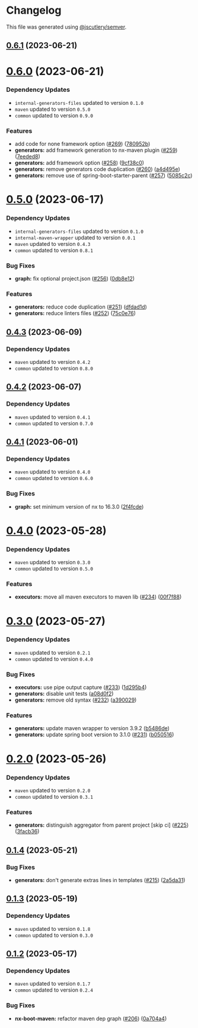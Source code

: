 # Changelog

This file was generated using [@jscutlery/semver](https://github.com/jscutlery/semver).

## [0.6.1](https://github.com/khalilou88/jnxplus/compare/nx-maven-0.6.0...nx-maven-0.6.1) (2023-06-21)



# [0.6.0](https://github.com/khalilou88/jnxplus/compare/nx-maven-0.5.0...nx-maven-0.6.0) (2023-06-21)

### Dependency Updates

* `internal-generators-files` updated to version `0.1.0`
* `maven` updated to version `0.5.0`
* `common` updated to version `0.9.0`

### Features

* add code for none framework option ([#269](https://github.com/khalilou88/jnxplus/issues/269)) ([780952b](https://github.com/khalilou88/jnxplus/commit/780952bafb653c62f25d66ea89578ffb999e0aaa))
* **generators:** add framework generation to nx-maven plugin ([#259](https://github.com/khalilou88/jnxplus/issues/259)) ([7eeded8](https://github.com/khalilou88/jnxplus/commit/7eeded89e41c1feac148bf3cc119da30b42bc3df))
* **generators:** add framework option ([#258](https://github.com/khalilou88/jnxplus/issues/258)) ([9cf38c0](https://github.com/khalilou88/jnxplus/commit/9cf38c067692be78357fed520be62981de9d26a6))
* **generators:** remove generators code duplication ([#260](https://github.com/khalilou88/jnxplus/issues/260)) ([a4d495e](https://github.com/khalilou88/jnxplus/commit/a4d495ed73a23dc2e146f798b29ac37383dbe923))
* **generators:** remove use of spring-boot-starter-parent ([#257](https://github.com/khalilou88/jnxplus/issues/257)) ([5085c2c](https://github.com/khalilou88/jnxplus/commit/5085c2ce8b15b504d4b4c0360823d235ac164325))



# [0.5.0](https://github.com/khalilou88/jnxplus/compare/nx-maven-0.4.3...nx-maven-0.5.0) (2023-06-17)

### Dependency Updates

* `internal-generators-files` updated to version `0.1.0`
* `internal-maven-wrapper` updated to version `0.0.1`
* `maven` updated to version `0.4.3`
* `common` updated to version `0.8.1`

### Bug Fixes

* **graph:** fix optional project.json ([#256](https://github.com/khalilou88/jnxplus/issues/256)) ([0db8e12](https://github.com/khalilou88/jnxplus/commit/0db8e12a1d7056d6423ae664ae70725099ad33bd))


### Features

* **generators:** reduce code duplication ([#251](https://github.com/khalilou88/jnxplus/issues/251)) ([dfdad1d](https://github.com/khalilou88/jnxplus/commit/dfdad1dfd2ef13303e1c12a4d824261d5bf407be))
* **generators:** reduce linters files ([#252](https://github.com/khalilou88/jnxplus/issues/252)) ([75c0e76](https://github.com/khalilou88/jnxplus/commit/75c0e769e7917ef91584b4f5dcb5efbff80da6c2))



## [0.4.3](https://github.com/khalilou88/jnxplus/compare/nx-maven-0.4.2...nx-maven-0.4.3) (2023-06-09)

### Dependency Updates

* `maven` updated to version `0.4.2`
* `common` updated to version `0.8.0`


## [0.4.2](https://github.com/khalilou88/jnxplus/compare/nx-maven-0.4.1...nx-maven-0.4.2) (2023-06-07)

### Dependency Updates

* `maven` updated to version `0.4.1`
* `common` updated to version `0.7.0`


## [0.4.1](https://github.com/khalilou88/jnxplus/compare/nx-maven-0.4.0...nx-maven-0.4.1) (2023-06-01)

### Dependency Updates

* `maven` updated to version `0.4.0`
* `common` updated to version `0.6.0`

### Bug Fixes

* **graph:** set minimum version of nx to 16.3.0 ([2f4fcde](https://github.com/khalilou88/jnxplus/commit/2f4fcdeb26886bc808e9ab72f49379e9096d7c23))



# [0.4.0](https://github.com/khalilou88/jnxplus/compare/nx-maven-0.3.0...nx-maven-0.4.0) (2023-05-28)

### Dependency Updates

* `maven` updated to version `0.3.0`
* `common` updated to version `0.5.0`

### Features

* **executors:** move all maven executors to maven lib ([#234](https://github.com/khalilou88/jnxplus/issues/234)) ([00f7f88](https://github.com/khalilou88/jnxplus/commit/00f7f88008637fd98d48402343ccb95878bc1182))



# [0.3.0](https://github.com/khalilou88/jnxplus/compare/nx-maven-0.2.0...nx-maven-0.3.0) (2023-05-27)

### Dependency Updates

* `maven` updated to version `0.2.1`
* `common` updated to version `0.4.0`

### Bug Fixes

* **executors:** use pipe output capture ([#233](https://github.com/khalilou88/jnxplus/issues/233)) ([1d295b4](https://github.com/khalilou88/jnxplus/commit/1d295b4548a2b2cbdeb4c7fbb5ceb4fb73a830d8))
* **generators:** disable unit tests ([a08d0f2](https://github.com/khalilou88/jnxplus/commit/a08d0f2cd396f6f7dddbb41e0bcd532a8a800778))
* **generators:** remove old syntax ([#232](https://github.com/khalilou88/jnxplus/issues/232)) ([a390029](https://github.com/khalilou88/jnxplus/commit/a39002963b2c66a1295fa42925b76994a24748c3))


### Features

* **generators:** update maven wrapper to version 3.9.2 ([b5486de](https://github.com/khalilou88/jnxplus/commit/b5486ded2f418a606d2f4ca957cbd97ed4956596))
* **generators:** update spring boot version to 3.1.0 ([#231](https://github.com/khalilou88/jnxplus/issues/231)) ([b050516](https://github.com/khalilou88/jnxplus/commit/b0505163fde06fbcf355a97a75e675c0c5fe8bc3))



# [0.2.0](https://github.com/khalilou88/jnxplus/compare/nx-maven-0.1.4...nx-maven-0.2.0) (2023-05-26)

### Dependency Updates

* `maven` updated to version `0.2.0`
* `common` updated to version `0.3.1`

### Features

* **generators:** distinguish aggregator from parent project [skip ci] ([#225](https://github.com/khalilou88/jnxplus/issues/225)) ([3facb36](https://github.com/khalilou88/jnxplus/commit/3facb3692216bc875297be9690fdf8fe9a3ebe9e))



## [0.1.4](https://github.com/khalilou88/jnxplus/compare/nx-maven-0.1.3...nx-maven-0.1.4) (2023-05-21)


### Bug Fixes

* **generators:** don't generate extras lines in templates ([#215](https://github.com/khalilou88/jnxplus/issues/215)) ([2a5da31](https://github.com/khalilou88/jnxplus/commit/2a5da31470aedb7658e9283555c89f1d28782e06))



## [0.1.3](https://github.com/khalilou88/jnxplus/compare/nx-maven-0.1.2...nx-maven-0.1.3) (2023-05-19)

### Dependency Updates

* `maven` updated to version `0.1.8`
* `common` updated to version `0.3.0`


## [0.1.2](https://github.com/khalilou88/jnxplus/compare/nx-maven-0.1.1...nx-maven-0.1.2) (2023-05-17)

### Dependency Updates

* `maven` updated to version `0.1.7`
* `common` updated to version `0.2.4`

### Bug Fixes

* **nx-boot-maven:** refactor maven dep graph ([#206](https://github.com/khalilou88/jnxplus/issues/206)) ([0a704a4](https://github.com/khalilou88/jnxplus/commit/0a704a4acbfa1db93a072b37a8c2db0e3ea275ce))
